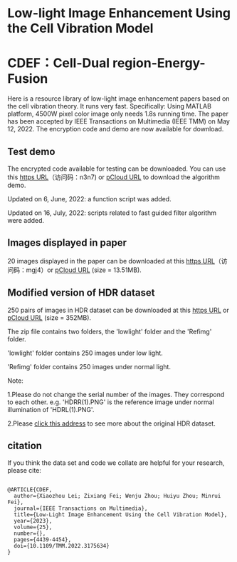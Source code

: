 # Low-light Image Enhancement Using the Cell Vibration Model
# CDEF：Cell-Dual region-Energy-Fusion
Here is a resource library of low-light image enhancement papers based on the cell vibration theory. It runs very fast. Specifically: Using MATLAB platform, 4500W pixel color image only needs 1.8s running time. The paper has been accepted by IEEE Transactions on Multimedia (IEEE TMM) on May 12, 2022. The encryption code and demo are now available for download.

## Test demo
The encrypted code available for testing can be downloaded.
You can use this [https URL](https://cloud.189.cn/t/uaeeiavmuQ3u)（访问码：n3n7) or [pCloud URL](https://u.pcloud.link/publink/show?code=XZQr58VZRzrGxsst1yJoCA8WoKEs3SXMLoU7) to download the algorithm demo.   

Updated on 6, June, 2022: a function script was added.

Updated on 16, July, 2022: scripts related to fast guided filter algorithm were added.

## Images displayed in paper

20 images displayed in the paper can be downloaded at this [https URL](https://cloud.189.cn/web/share?code=qymAJzayuei2)（访问码：mgj4）or [pCloud URL](https://u.pcloud.link/publink/show?code=XZCNfHVZ4MYNMM5C8Buy29FaHGdDJh6tSYzV) (size = 13.51MB). 


## Modified version of HDR dataset

250 pairs of images in HDR dataset can be downloaded at this [https URL](https://cloud.189.cn/web/share?code=NZ7ZZbjeuAVz) or [pCloud URL](https://u.pcloud.link/publink/show?code=XZ2NfHVZChgPglepTRLgNkuMHbULgB9Ja2bV) (size = 352MB).

The zip file contains two folders, the 'lowlight' folder and the 'Refimg' folder.

'lowlight' folder contains 250 images under low light.

'Refimg' folder contains 250 images under normal light.

Note: 

1.Please do not change the serial number of the images. They correspond to each other. e.g.  'HDRR(1).PNG' is the reference image under normal illumination of 'HDRL(1).PNG'.

2.Please [click this address](https://live.ece.utexas.edu/research/HDRDB/hdr_index.html) to see more about the original HDR dataset.


## citation

If you think the data set and code we collate are helpful for your research, please cite:

```

@ARTICLE{CDEF,
  author={Xiaozhou Lei; Zixiang Fei; Wenju Zhou; Huiyu Zhou; Minrui Fei},
  journal={IEEE Transactions on Multimedia}, 
  title={Low-Light Image Enhancement Using the Cell Vibration Model}, 
  year={2023},
  volume={25},
  number={},
  pages={4439-4454},
  doi={10.1109/TMM.2022.3175634}
}


```

